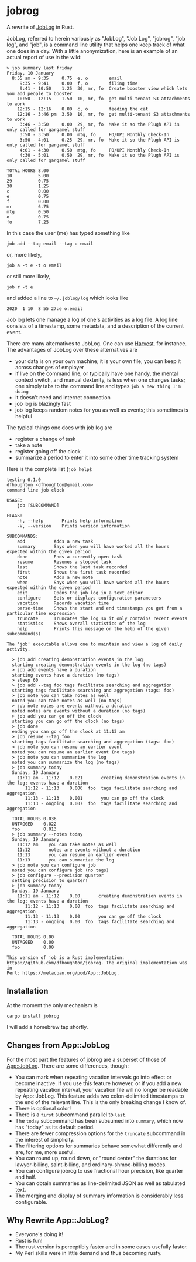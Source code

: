 # jobrog

A rewrite of [JobLog](https://metacpan.org/pod/App::JobLog) in Rust.

JobLog, referred to herein variously as "JobLog", "Job Log", "jobrog", "job log", and "job", is a command line utility
that helps one keep track of what one does in a day. With a little anonymization, here is an example of an actual
report of use in the wild:

    > job summary last friday
    Friday, 10 January
      8:55 am - 9:35     0.75  e, o        email                                                         
         9:35 - 9:41     0.00  f, o        filing time                                                   
         9:41 - 10:50    1.25  30, mr, fo  Create booster view which lets you add people to booster      
        10:50 - 12:15    1.50  10, mr, fo  get multi-tenant S3 attachments to work                       
        12:15 - 12:16    0.00  c, o        feeding the cat                                               
        12:16 - 3:46 pm  3.50  10, mr, fo  get multi-tenant S3 attachments to work                       
         3:46 - 3:50     0.00  29, mr, fo  Make it so the Plugh API is only called for gargamel stuff
         3:50 - 3:50     0.00  mtg, fo     FO/UPI Monthly Check-In                                       
         3:50 - 4:01     0.25  29, mr, fo  Make it so the Plugh API is only called for gargamel stuff
         4:01 - 4:30     0.50  mtg, fo     FO/UPI Monthly Check-In                                       
         4:30 - 5:01     0.50  29, mr, fo  Make it so the Plugh API is only called for gargamel stuff
    
    TOTAL HOURS 8.00
    10          5.00
    29          0.75
    30          1.25
    c           0.00
    e           0.75
    f           0.00
    mr          6.75
    mtg         0.50
    o           0.75
    fo          7.25

In this case the user (me) has typed something like

    job add --tag email --tag o email

or, more likely,

    job a -t e -t o email

or still more likely,

    job r -t e

and added a line to `~/.joblog/log` which looks like

    2020  1 10  8 55 27:e o:email

Job log lets one manage a log of one's activities as a log file. A log line consists of a timestamp, some metadata, and a description of
the current event.

There are many alternatives to JobLog. One can use [Harvest](https://www.getharvest.com/), for instance. The advantages of JobLog
over these alternatives are
* your data is on your own machine; it is your own file; you can keep it across changes of employer
* if live on the command line, or typically have one handy, the mental context switch, and manual dexterity, is less when one changes tasks; one simply tabs to the command line and types `job a new thing I'm doing`
* it doesn't need and internet connection
* job log is blazingly fast
* job log keeps random notes for you as well as events; this sometimes is helpful

The typical things one does with job log are
* register a change of task
* take a note
* register going off the clock
* summarize a period to enter it into some other time tracking system

Here is the complete list (`job help`):

    testing 0.1.0
    dfhoughton <dfhoughton@gmail.com>
    command line job clock
    
    USAGE:
        job [SUBCOMMAND]
    
    FLAGS:
        -h, --help       Prints help information
        -V, --version    Prints version information
    
    SUBCOMMANDS:
        add           Adds a new task
        summary       Says when you will have worked all the hours expected within the given period
        done          Ends a currently open task
        resume        Resumes a stopped task
        last          Shows the last task recorded
        first         Shows the first task recorded
        note          Adds a new note
        when          Says when you will have worked all the hours expected within the given period
        edit          Opens the job log in a text editor
        configure     Sets or displays configuration parameters
        vacation      Records vacation time
        parse-time    Shows the start and end timestamps you get from a particular time expression
        truncate      Truncates the log so it only contains recent events
        statistics    Shows overall statistics of the log
        help          Prints this message or the help of the given subcommand(s)
    
    The 'job' executable allows one to maintain and view a log of daily activity.
    
      > job add creating demonstration events in the log
      starting creating demonstration events in the log (no tags)
      > job add events have a duration
      starting events have a duration (no tags)
      > sleep 60
      > job add --tag foo tags facilitate searching and aggregation
      starting tags facilitate searching and aggregation (tags: foo)
      > job note you can take notes as well
      noted you can take notes as well (no tags)
      > job note notes are events without a duration
      noted notes are events without a duration (no tags)
      > job add you can go off the clock
      starting you can go off the clock (no tags)
      > job done
      ending you can go off the clock at 11:13 am
      > job resume --tag foo
      starting tags facilitate searching and aggregation (tags: foo)
      > job note you can resume an earlier event
      noted you can resume an earlier event (no tags)
      > job note you can summarize the log
      noted you can summarize the log (no tags)
      > job summary today
      Sunday, 19 January
        11:11 am - 11:12    0.021       creating demonstration events in the log; events have a duration
           11:12 - 11:13    0.006  foo  tags facilitate searching and aggregation
           11:13 - 11:13    0.001       you can go off the clock
           11:13 - ongoing  0.007  foo  tags facilitate searching and aggregation
      
      TOTAL HOURS 0.036
      UNTAGGED    0.022
      foo         0.013
      > job summary --notes today
      Sunday, 19 January
        11:12 am    you can take notes as well
        11:12       notes are events without a duration
        11:13       you can resume an earlier event
        11:13       you can summarize the log
      > job note you can configure job
      noted you can configure job (no tags)
      > job configure --precision quarter
      setting precision to quarter!
      > job summary today
      Sunday, 19 January
        11:11 am - 11:12    0.00       creating demonstration events in the log; events have a duration
           11:12 - 11:13    0.00  foo  tags facilitate searching and aggregation
           11:13 - 11:13    0.00       you can go off the clock
           11:13 - ongoing  0.00  foo  tags facilitate searching and aggregation
      
      TOTAL HOURS 0.00
      UNTAGGED    0.00
      foo         0.00
    
    This version of job is a Rust implementation: https://github.com/dfhoughton/jobrog. The original implementation was in
    Perl: https://metacpan.org/pod/App::JobLog.

## Installation

At the moment the only mechanism is

    cargo install jobrog

I will add a homebrew tap shortly.

## Changes from App::JobLog

For the most part the features of jobrog are a superset of those of [App::JobLog](https://metacpan.org/pod/App::JobLog).
There are some differences, though:

* You can mark when repeating vacation intervals go into effect or become inactive. If you use this feature however, or if
you add a new repeating vacation interval, your vacation file will no longer be readable by App::JobLog. This feature adds two
colon-delimited timestamps to the end of the relevant line. This is the only breaking change I know of.
* There is optional color!
* There is a `first` subcommand parallel to `last`.
* The `today` subcommand has been subsumed into `summary`, which now has "today" as its default period.
* There are fewer compression options for the `truncate` subcommand in the interest of simplicity.
* The filtering options for summaries behave somewhat differently and are, for me, more useful.
* You can round up, round down, or "round center" the durations for lawyer-billing, saint-billing, and ordinary-shmoe-billing modes.
* You can configure jobrog to use fractional hour precision, like quarter and half.
* You can obtain summaries as line-delimited JSON as well as tabulated text.
* The merging and display of summary information is considerably less configurable.

## Why Rewrite App::JobLog?

* Everyone's doing it!
* Rust is fun!
* The rust version is perceptibly faster and in some cases usefully faster.
* My Perl skills were in little demand and thus becoming rusty.
